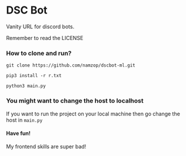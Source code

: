 
# DSC Bot

Vanity URL for discord bots.

Remember to read the LICENSE



### How to clone and run?

`git clone https://github.com/namzop/dscbot-ml.git`

`pip3 install -r r.txt`

`python3 main.py`



### You might want to change the host to localhost

If you want to run the project on your local machine then go change the host in `main.py`


#### Have fun!

My frontend skills are super bad!

